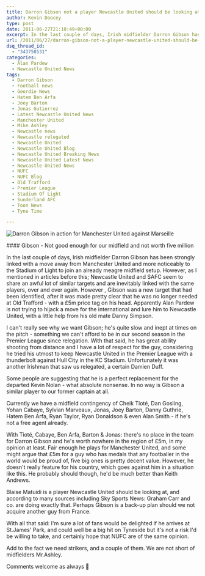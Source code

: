 ```yaml
---
title: Darron Gibson not a player Newcastle United should be looking at this summer
author: Kevin Doocey
type: post
date: 2011-06-27T21:10:49+00:00
excerpt: In the last couple of days, Irish midfielder Darron Gibson has been strongly linked with a move away from Manchester United and more..
url: /2011/06/27/darron-gibson-not-a-player-newcastle-united-should-be-looking-at-this-summer/
dsq_thread_id:
  - "343758531"
categories:
  - Alan Pardew
  - Newcastle United News
tags:
  - Darron Gibson
  - Football news
  - Geordie News
  - Hatem Ben Arfa
  - Joey Barton
  - Jonas Gutierrez
  - Latest Newcastle United News
  - Manchester United
  - Mike Ashley
  - Newcastle news
  - Newcastle relegated
  - Newcastle United
  - Newcastle United Blog
  - Newcastle United Breaking News
  - Newcastle United Latest News
  - Newcastle United News
  - NUFC
  - NUFC Blog
  - Old Trafford
  - Premier League
  - Stadium Of Light
  - Sunderland AFC
  - Toon News
  - Tyne Time

---
```

![Darron Gibson in action for Manchester United against Marseille](http://www.tynetime.com/wp-content/uploads/2011/06/Darron-Gibson.jpg "Darron-Gibson")

#### Gibson - Not good enough for our midfield and not worth five million

In the last couple of days, Irish midfielder Darron Gibson has been strongly linked with a move away from Manchester United and more noticeably to the Stadium of Light to join an already meagre midfield setup. However, as I mentioned in articles before this; Newcastle United and SAFC seem to share an awful lot of similar targets and are inevitably linked with the same players, over and over again. However , Gibson was a new target that had been identified, after it was made pretty clear that he was no longer needed at Old Trafford - with a £5m price tag on his head. Apparently Alan Pardew is not trying to hijack a move for the international and lure him to Newcastle United, with a little help from his old mate Danny Simpson.

I can't really see why we want Gibson; he's quite slow and inept at times on the pitch - something we can't afford to be in our second season in the Premier League since relegation. With that said, he has great ability shooting from distance and I have a lot of respect for the guy, considering he tried his utmost to keep Newcastle United in the Premier League with a thunderbolt against Hull City in the KC Stadium. Unfortunately it was another Irishman that saw us relegated, a certain Damien Duff.

Some people are suggesting that he is a perfect replacement for the departed Kevin Nolan - what absolute nonsense. In no way is Gibson a similar player to our former captain at all.

Currently we have a midfield contingency of Cheik Tioté, Dan Gosling, Yohan Cabaye, Sylvian Marveaux, Jonas, Joey Barton, Danny Guthrie, Hatem Ben Arfa, Ryan Taylor, Ryan Donaldson & even Alan Smith - if he's not a free agent already.

With Tioté, Cabaye, Ben Arfa, Barton & Jonas: there's no place in the team for Darron Gibson and he's worth nowhere in the region of £5m, in my opinion at least. Fair enough he plays for Manchester United, and some might argue that £5m for a guy who has medals that any footballer in the world would be proud of, five big ones is pretty decent value. However, he doesn't really feature for his country, which goes against him in a situation like this. He probably should though, he'd be much better than Keith Andrews.

Blaise Matuidi is a player Newcastle United should be looking at, and according to many sources including Sky Sports News: Graham Carr and co. are doing exactly that. Perhaps Gibson is a back-up plan should we not acquire another guy from France.

With all that said: I'm sure a lot of fans would be delighted if he arrives at St.James' Park, and could well be a big hit on Tyneside but it's not a risk I'd be willing to take, and certainly hope that NUFC are of the same opinion.

Add to the fact we need strikers, and a couple of them. We are not short of midfielders Mr.Ashley.

Comments welcome as always 🙂
